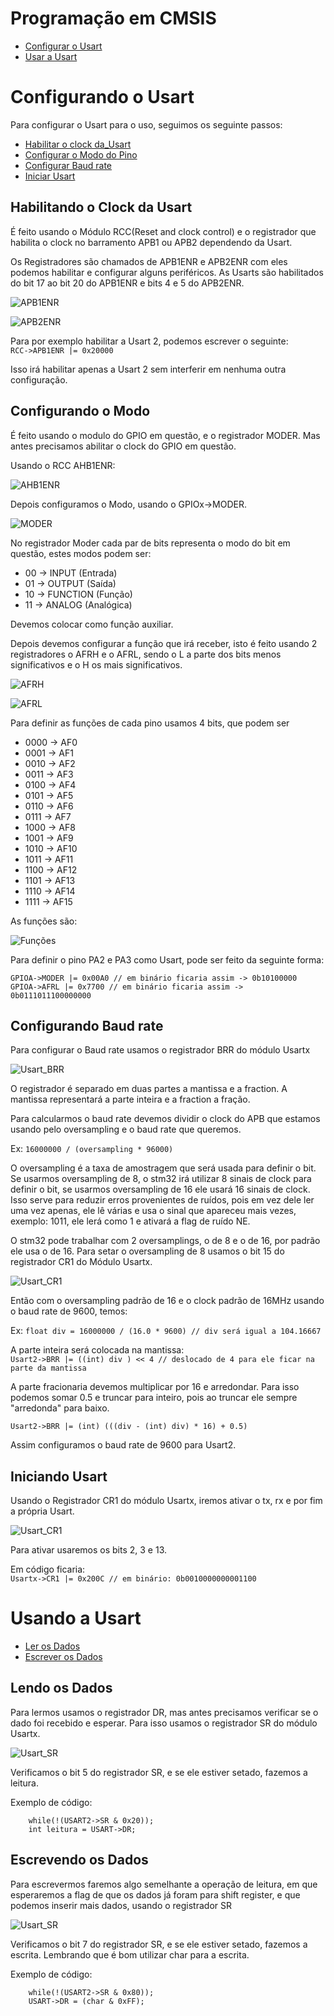 # Programação em CMSIS 

- [Configurar o Usart](#Configurando-o-Usart)
- [Usar a Usart](#Usando-a-Usart)

# Configurando o Usart

Para configurar o Usart para o uso, seguimos os seguinte passos:

- [Habilitar o clock da_Usart](#Habilitando-o-Clock-da_Usart)
- [Configurar o Modo do Pino](#Configurando-o-Modo)
- [Configurar Baud rate](#Configurando-Baud-rate)
- [Iniciar Usart](#Iniciando-Usart) 


## Habilitando o Clock da Usart

É feito usando o Módulo RCC(Reset and clock control) e o registrador que habilita o clock
no barramento APB1 ou APB2 dependendo da Usart.

Os Registradores são chamados de APB1ENR e APB2ENR com eles podemos habilitar e configurar alguns periféricos.
As Usarts são habilitados do bit 17 ao bit 20 do APB1ENR e bits 4 e 5 do APB2ENR.

![APB1ENR](../imagens/APB1ENR.PNG)

![APB2ENR](../imagens/APB2ENR.PNG)

Para por exemplo habilitar a Usart 2, podemos escrever o seguinte:  
`RCC->APB1ENR |= 0x20000`

Isso irá habilitar apenas a Usart 2 sem interferir em nenhuma outra configuração.

## Configurando o Modo

É feito usando o modulo do GPIO em questão, e o registrador MODER. Mas antes precisamos abilitar o clock
do GPIO em questão.

Usando o RCC AHB1ENR:

![AHB1ENR](../imagens/HB1ENR.PNG)

Depois configuramos o Modo, usando o GPIOx->MODER.

![MODER](../imagens/MODER.PNG)

No registrador Moder cada par de bits representa o modo do bit em questão, estes modos
podem ser:

- 00 -> INPUT (Entrada)
- 01 -> OUTPUT (Saída)
- 10 -> FUNCTION (Função)
- 11 -> ANALOG (Analógica)

Devemos colocar como função auxiliar.

Depois devemos configurar a função que irá receber, isto é feito usando 2 registradores o AFRH
e o AFRL, sendo o L a parte dos bits menos significativos e o H os mais significativos.


![AFRH](../imagens/AFRH.PNG)

![AFRL](../imagens/AFRL.PNG)

Para definir as funções de cada pino usamos 4 bits, que podem ser

- 0000 -> AF0
- 0001 -> AF1
- 0010 -> AF2
- 0011 -> AF3
- 0100 -> AF4
- 0101 -> AF5
- 0110 -> AF6
- 0111 -> AF7
- 1000 -> AF8
- 1001 -> AF9
- 1010 -> AF10
- 1011 -> AF11
- 1100 -> AF12
- 1101 -> AF13
- 1110 -> AF14
- 1111 -> AF15

As funções são:

![Funções](../imagens/Funções.PNG)


Para definir o pino PA2 e PA3 como Usart, pode ser feito da seguinte forma:  

    GPIOA->MODER |= 0x00A0 // em binário ficaria assim -> 0b10100000
    GPIOA->AFRL |= 0x7700 // em binário ficaria assim -> 0b0111011100000000

## Configurando Baud rate

Para configurar o Baud rate usamos o registrador BRR do módulo Usartx

![Usart_BRR](../imagens/Usart_BRR.PNG)

O registrador é separado em duas partes a mantissa e a fraction. A mantissa representará 
a parte inteira e a fraction a fração.

Para calcularmos o baud rate devemos dividir o clock do APB que estamos usando pelo oversampling e o
baud rate que queremos.

Ex: `16000000 / (oversampling * 96000)`

O oversampling é a taxa de amostragem que será usada para definir o bit. Se usarmos oversampling de 8, o
stm32 irá utilizar 8 sinais de clock para definir o bit, se usarmos oversampling de 16 ele usará 16 sinais 
de clock. Isso serve para reduzir erros provenientes de ruídos, pois em vez dele ler uma vez apenas, ele lê
várias e usa o sinal que apareceu mais vezes, exemplo: 1011, ele lerá como 1 e ativará a flag de ruído NE.

O stm32 pode trabalhar com 2 oversamplings, o de 8 e o de 16, por padrão ele usa o de 16. Para setar o oversampling
de 8 usamos o bit 15 do registrador CR1 do Módulo Usartx.

![Usart_CR1](../imagens/Usart_CR1.PNG)

Então com o oversampling padrão de 16 e o clock padrão de 16MHz usando o baud rate de 9600, temos:

Ex: `float div = 16000000 / (16.0 * 9600) // div será igual a 104.16667`

A parte inteira será colocada na mantissa:  
`Usart2->BRR |= ((int) div ) << 4 // deslocado de 4 para ele ficar na parte da mantissa`

A parte fracionaria devemos multiplicar por 16 e arredondar. Para isso podemos somar 0.5 e truncar para inteiro, pois
ao truncar ele sempre "arredonda" para baixo.

`Usart2->BRR |= (int) (((div - (int) div) * 16) + 0.5)` 

Assim configuramos o baud rate de 9600 para Usart2.

## Iniciando Usart

Usando o Registrador CR1 do módulo Usartx, iremos ativar o tx, rx e por fim a própria Usart.

![Usart_CR1](../imagens/Usart_CR1.PNG)

Para ativar usaremos os bits 2, 3 e 13.

Em código ficaria:  
`Usartx->CR1 |= 0x200C // em binário: 0b0010000000001100`

# Usando a Usart

- [Ler os Dados](#Lendo-os-Dados)
- [Escrever os Dados](#Escrevendo-os-Dados)

## Lendo os Dados

Para lermos usamos o registrador DR, mas antes precisamos verificar se o dado foi recebido e esperar. Para 
isso usamos o registrador SR do módulo Usartx.

![Usart_SR](../imagens/Usart_SR.PNG)

Verificamos o bit 5 do registrador SR, e se ele estiver setado, fazemos a leitura.

Exemplo de código:

        while(!(USART2->SR & 0x20));
        int leitura = USART->DR;

## Escrevendo os Dados

Para escrevermos faremos algo semelhante a operação de leitura, em que esperaremos a flag de que os dados já 
foram para shift register, e que podemos inserir mais dados, usando o registrador SR

![Usart_SR](../imagens/Usart_SR.PNG)

Verificamos o bit 7 do registrador SR, e se ele estiver setado, fazemos a escrita. Lembrando que é bom utilizar
char para a escrita.

Exemplo de código:

        while(!(USART2->SR & 0x80));
        USART->DR = (char & 0xFF);
